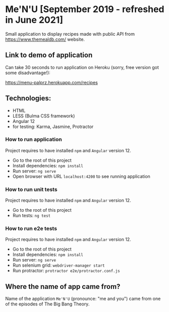 # Me'N'U [September 2019 - refreshed in June 2021]

Small application to display recipes made with public API from https://www.themealdb.com/ website.

## Link to demo of application
Can take 30 seconds to run application on Heroku (sorry, free version got some disadvantage!):

https://menu-palprz.herokuapp.com/recipes

## Technologies:
- HTML
- LESS (Bulma CSS framework)
- Angular 12
- for testing: Karma, Jasmine, Protractor 

### How to run application
Project requires to have installed `npm` and `Angular` version 12.
- Go to the root of this project
- Install dependencies: `npm install`
- Run server: `ng serve`
- Open browser with URL `localhost:4200` to see running application

### How to run unit tests
Project requires to have installed `npm` and `Angular` version 12.
- Go to the root of this project
- Run tests: `ng test`

### How to run e2e tests
Project requires to have installed `npm` and `Angular` version 12.
- Go to the root of this project
- Install dependencies: `npm install`
- Run server: `ng serve`
- Run selenium grid: `webdriver-manager start`
- Run protractor: `protractor e2e/protractor.conf.js`

## Where the name of app came from?
Name of the application `Me'N'U` (pronounce: "me and you") came from one of the episodes of The Big Bang Theory.